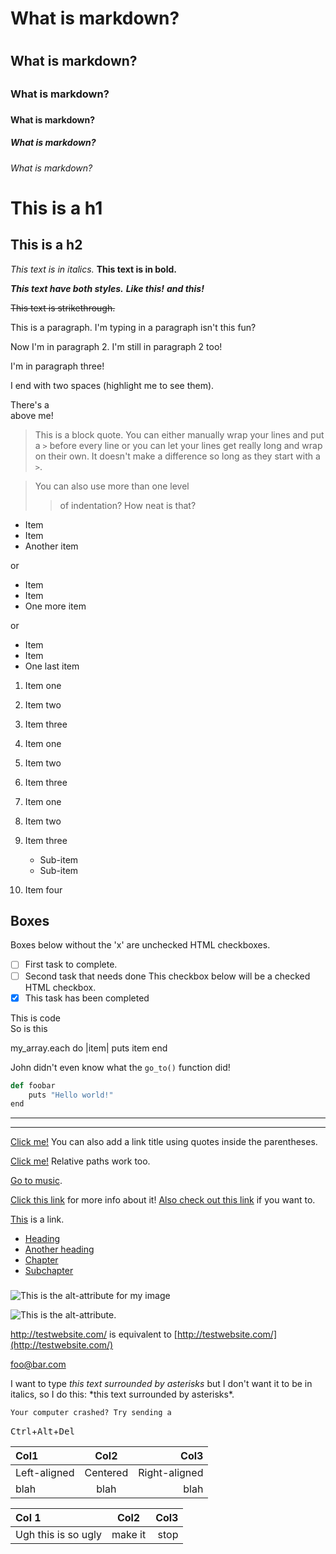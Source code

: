 # What is markdown? <h1>
## What is markdown? <h2>
### What is markdown? <h3>
#### What is markdown? <h4>
##### What is markdown? <h5>
###### What is markdown? <h6>
  
  This is a h1
=============

This is a h2
-------------
  
 *This text is in italics.*
**This text is in bold.**

  ***This text have both styles.***
**_Like this!_**
*__and this!__*

~~This text is strikethrough.~~
  
This is a paragraph. I'm typing in a paragraph isn't this fun?

Now I'm in paragraph 2.
I'm still in paragraph 2 too!

I'm in paragraph three!

I end with two spaces  (highlight me to see them).

There's a <br /> above me!
  
> This is a block quote. You can either
> manually wrap your lines and put a `>` before every line or you can let your lines get really long and wrap on their own.
> It doesn't make a difference so long as they start with a `>`.

> You can also use more than one level
>> of indentation?
> How neat is that?
  
* Item
* Item
* Another item

or

+ Item
+ Item
+ One more item

or

- Item
- Item
- One last item
  
1. Item one
2. Item two
3. Item three

1. Item one
1. Item two
1. Item three
  
1. Item one
2. Item two
3. Item three
    * Sub-item
    * Sub-item
4. Item four
  
## Boxes 
Boxes below without the 'x' are unchecked HTML checkboxes.
- [ ] First task to complete.
- [ ] Second task that needs done
This checkbox below will be a checked HTML checkbox.
- [x] This task has been completed
  
This is code  
So is this
  
my_array.each do |item|
puts item
end

John didn't even know what the `go_to()` function did!
  
```python
def foobar
    puts "Hello world!"
end
```
  
---
___
  
  [Click me!](http://test.com/)
You can also add a link title using quotes inside the parentheses.

[Click me!](http://test.com/ "Link to Test.com")
Relative paths work too.

[Go to music](/music/).
  
  [Click this link][link1] for more info about it!
[Also check out this link][foobar] if you want to.

[link1]: http://test.com/ "Cool!"
[foobar]: http://foobar.biz/ "Alright!"
  
  [This][] is a link.

[this]: http://thisisalink.com/
  
- [Heading](#heading)
- [Another heading](#another-heading)
- [Chapter](#chapter)
- [Subchapter <h3 />](#subchapter-h3-)

![This is the alt-attribute for my image](http://imgur.com/myimage.jpg "An optional title")
  
![This is the alt-attribute.][myimage]

[myimage]: relative/urls/cool/image.jpg "if you need a title, it's here"
  
<http://testwebsite.com/> is equivalent to
[http://testwebsite.com/](http://testwebsite.com/)
  
<foo@bar.com>

I want to type *this text surrounded by asterisks* but I don't want it to be
in italics, so I do this: \*this text surrounded by asterisks\*.
    
    Your computer crashed? Try sending a
<kbd>Ctrl</kbd>+<kbd>Alt</kbd>+<kbd>Del</kbd>
    
| Col1         | Col2     | Col3          |
| :----------- | :------: | ------------: |
| Left-aligned | Centered | Right-aligned |
| blah         | blah     | blah          |

Col 1 | Col2 | Col3
:-- | :-: | --:
Ugh this is so ugly | make it | stop
